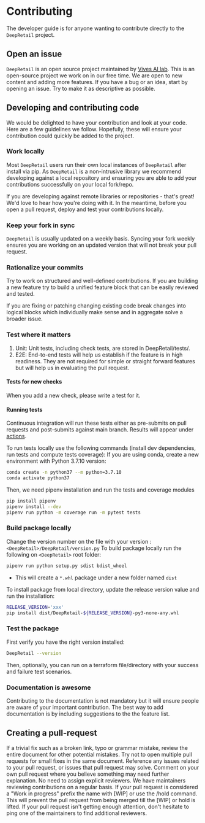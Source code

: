 # Contributing

The developer guide is for anyone wanting to contribute directly to the `DeepRetail` project. 


## Open an issue

`DeepRetail` is an open source project maintained by [Vives AI lab](https://yforecasting.github.io/index). This is an open-source project we work on in our free time. We are open to new content and adding more features. If you have a bug or an idea, start by opening an issue. Try to make it as descriptive as possible. 

## Developing and contributing code

We would be delighted to have your contribution and look at your code. Here are a few guidelines we follow. Hopefully, these will ensure your contribution could quickly be added to the project. 

### Work locally

Most `DeepRetail` users run their own local instances of `DeepRetail` after install via pip. As `DeepRetail` is a non-intrusive library we recommend developing against a local repository and ensuring you are 
able to add your contributions successfully on your local fork/repo. 

If you are developing against remote libraries or repositories - that's great! We'd love to hear how you're doing with it. In the meantime, before you open a pull request, deploy and test your contributions locally.

### Keep your fork in sync

`DeepRetail` is usually updated on a weekly basis. Syncing your fork weekly ensures you are working on an updated version that will not break your pull request.  

### Rationalize your commits

Try to work on structured and well-defined contributions. If you are building a new feature try to build a unified feature block that can be easily reviewed and tested.

If you are fixing or patching changing existing code break changes into logical blocks which individually make sense and in aggregate solve a broader issue. 

### Test where it matters

1. Unit: Unit tests, including check tests, are stored in DeepRetail/tests/. 
2. E2E: End-to-end tests will help us establish if the feature is in high readiness. They are not required for simple or straight forward features but will help us in evaluating the pull request.

#### Tests for new checks

When you add a new check, please write a test for it. 

#### Running tests

Continuous integration will run these tests either as pre-submits on pull requests and post-submits against main branch. Results will appear under [actions](https://github.com/yForecasting/DeepRetail/actions).

To run tests locally use the following commands (install dev dependencies, run tests and compute tests coverage):
If you are using conda, create a new environment with Python 3.7.10 version:
```sh
conda create -n python37 --m python=3.7.10
conda activate python37
```
Then, we need pipenv installation and run the tests and coverage modules 
```sh
pip install pipenv
pipenv install --dev
pipenv run python -m coverage run -m pytest tests
```

### Build package locally
Change the version number on the file with your version : `<DeepRetail>/DeepRetail/version.py`
To build package locally run the following on `<DeepRetail>` root folder:

```sh
pipenv run python setup.py sdist bdist_wheel
```
- This will create a `*.whl` package under a new folder named `dist`

To install package from local directory, update the release version value and run the installation:
```sh
RELEASE_VERSION='xxx'
pip install dist/DeepRetail-${RELEASE_VERSION}-py3-none-any.whl
```

### Test the package
First verify you have the right version installed:
```sh
DeepRetail --version
```
Then, optionally, you can run on a terraform file/directory with your success and failure test scenarios.

### Documentation is awesome

Contributing to the documentation is not mandatory but it will ensure people are aware of your important contribution. The best way to add documentation is by including suggestions to the the feature list. 

## Creating a pull-request

If a trivial fix such as a broken link, typo or grammar mistake, review the entire document for other potential mistakes. 
Try not to open multiple pull requests for small fixes in the same document.
Reference any issues related to your pull request, or issues that pull request may solve.
Comment on your own pull request where you believe something may need further explanation.
No need to assign explicit reviewers. We have maintainers reviewing contributions on a regular basis.
If your pull request is considered a "Work in progress" prefix the name with [WIP] or use the /hold command. This will prevent the pull request from being merged till the [WIP] or hold is lifted.
If your pull request isn't getting enough attention, don't hesitate to ping one of the maintainers to find additional reviewers.
